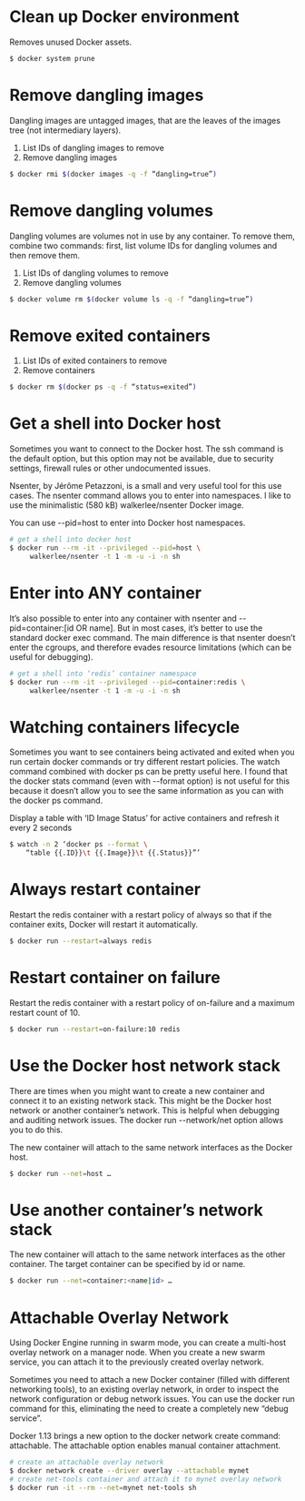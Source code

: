 Clean up Docker environment
===========================
Removes unused Docker assets.

~~~bash
$ docker system prune
~~~

Remove dangling images
=======================
Dangling images are untagged images, that are the leaves of the images 
tree (not intermediary layers).
1. List IDs of dangling images to remove
2. Remove dangling images

~~~bash
$ docker rmi $(docker images -q -f “dangling=true”)
~~~

Remove dangling volumes
=======================
Dangling volumes are volumes not in use by any container. To remove them, 
combine two commands: first, list volume IDs for dangling volumes 
and then remove them.
1. List IDs of dangling volumes to remove
2. Remove dangling volumes

~~~bash
$ docker volume rm $(docker volume ls -q -f “dangling=true”)
~~~

Remove exited containers
=======================
1. List IDs of exited containers to remove
2. Remove containers

~~~bash
$ docker rm $(docker ps -q -f “status=exited”)
~~~

Get a shell into Docker host 
============================
Sometimes you want to connect to the Docker host. The ssh command is the 
default option, but this option may not be available, due to security settings, 
firewall rules or other undocumented issues.

Nsenter, by Jérôme Petazzoni, is a small and very useful tool for this use cases. 
The nsenter command allows you to enter into namespaces. I like to use the 
minimalistic (580 kB) walkerlee/nsenter Docker image.

You can use --pid=host to enter into Docker host namespaces.

~~~bash
# get a shell into docker host
$ docker run --rm -it --privileged --pid=host \
     walkerlee/nsenter -t 1 -m -u -i -n sh
~~~

Enter into ANY container
=======================
It’s also possible to enter into any container with nsenter and 
--pid=container:[id OR name]. But in most cases, it’s better to use 
the standard docker exec command. The main difference is that nsenter doesn’t 
enter the cgroups, and therefore evades resource limitations (which can be 
useful for debugging).

~~~bash
# get a shell into ‘redis’ container namespace 
$ docker run --rm -it --privileged --pid=container:redis \
     walkerlee/nsenter -t 1 -m -u -i -n sh
~~~

Watching containers lifecycle
============================
Sometimes you want to see containers being activated and exited when you run 
certain docker commands or try different restart policies. The watch command 
combined with docker ps can be pretty useful here. I found that the docker stats 
command (even with --format option) is not useful for this because it doesn’t 
allow you to see the same information as you can with the docker ps command.

Display a table with ‘ID Image Status’ for active containers and refresh it 
every 2 seconds

~~~bash
$ watch -n 2 ‘docker ps --format \
    “table {{.ID}}\t {{.Image}}\t {{.Status}}”’
~~~

Always restart container
========================
Restart the redis container with a restart policy of always so that if the 
container exits, Docker will restart it automatically.

~~~bash
$ docker run --restart=always redis
~~~

Restart container on failure
============================
Restart the redis container with a restart policy of on-failure and a maximum 
restart count of 10.

~~~bash
$ docker run --restart=on-failure:10 redis
~~~

Use the Docker host network stack
=================================
There are times when you might want to create a new container and connect it 
to an existing network stack. This might be the Docker host network or 
another container’s network. This is helpful when debugging and auditing 
network issues. The docker run --network/net option allows you to do this.

The new container will attach to the same network interfaces as the Docker host.

~~~bash 
$ docker run --net=host … 
~~~

Use another container’s network stack
=====================================
The new container will attach to the same network 
interfaces as the other container. The target container can be specified by id or name.

~~~bash
$ docker run --net=container:<name|id> …
~~~

Attachable Overlay Network
==========================
Using Docker Engine running in swarm mode, you can create a multi-host overlay 
network on a manager node. When you create a new swarm service, you can attach it 
to the previously created overlay network.

Sometimes you need to attach a new Docker container (filled with different 
networking tools), to an existing overlay network, in order to inspect the network 
configuration or debug network issues. You can use the docker run command for this, 
eliminating the need to create a completely new “debug service”.

Docker 1.13 brings a new option to the docker network create command: attachable. 
The attachable option enables manual container attachment.

~~~bash
# create an attachable overlay network 
$ docker network create --driver overlay --attachable mynet 
# create net-tools container and attach it to mynet overlay network 
$ docker run -it --rm --net=mynet net-tools sh
~~~